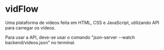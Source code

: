 # vidFlow
Uma plataforma de vídeos feita em HTML, CSS e JavaScript, utilizando API para carregar os vídeos.


Para usar a API, deve-se usar o comando "json-server --watch backend/videos.json" no terminal.
